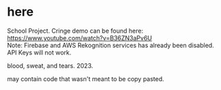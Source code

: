 # here
School Project. Cringe demo can be found here: https://www.youtube.com/watch?v=B36ZN3aPv6U \
Note: Firebase and AWS Rekognition services has already been disabled. API Keys will not work.

blood, sweat, and tears. 2023.

may contain code that wasn't meant to be copy pasted.
